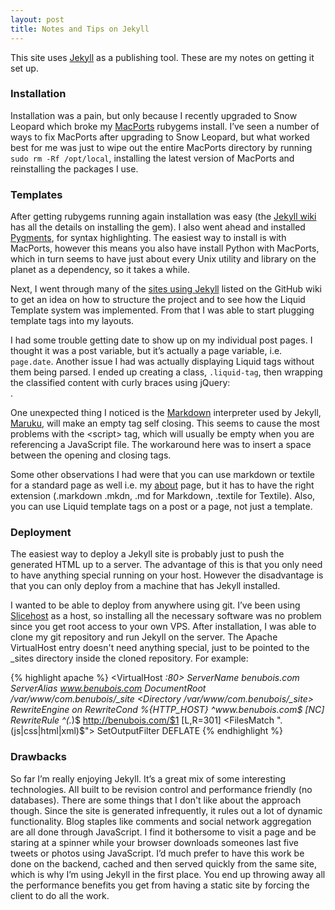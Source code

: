 ```yaml
---
layout: post
title: Notes and Tips on Jekyll
---
```


This site uses [Jekyll][jk] as a publishing tool. These are my notes on getting it set up.

[jk]: http://jekyllrb.com/

### Installation

Installation was a pain, but only because I recently upgraded to Snow Leopard which broke my [MacPorts][mp] rubygems install. I’ve seen a number of ways to fix MacPorts after upgrading to Snow Leopard, but what worked best for me was just to wipe out the entire MacPorts directory by running `sudo rm -Rf /opt/local`, installing the latest version of MacPorts and reinstalling the packages I use. 

[mp]: http://www.macports.org/

### Templates

After getting rubygems running again installation was easy (the [Jekyll wiki][jw] has all the details on installing the gem). I also went ahead and installed [Pygments][py], for syntax highlighting. The easiest way to install is with MacPorts, however this means you also have install Python with MacPorts, which in turn seems to have just about every Unix utility and library on the planet as a dependency, so it takes a while.  

[jw]: http://wiki.github.com/mojombo/jekyll/install
[py]: http://pygments.org/

Next, I went through many of the [sites using Jekyll][ie] listed on the GitHub wiki to get an idea on how to structure the project and to see how the Liquid Template system was implemented. From that I was able to start plugging template tags into my layouts. 

I had some trouble getting date to show up on my individual post pages. I thought it was a post variable, but it’s actually a page variable, i.e. <code class="liquid-tag">page.date</code>. Another issue I had was actually displaying Liquid tags without them being parsed. I ended up creating a class, <code>.liquid-tag</code>, then wrapping the classified content with curly braces using jQuery: <code id="liquid-ie"> </code>. 

One unexpected thing I noticed is the [Markdown][md] interpreter used by Jekyll, [Maruku][ma], will make an empty tag self closing. This seems to cause the most problems with the &lt;script&gt; tag, which will usually be empty when you are referencing a JavaScript file. The workaround here was to insert a space between the opening and closing tags.

[md]: http://daringfireball.net/projects/markdown/
[ma]: http://maruku.rubyforge.org/

Some other observations I had were that you can use markdown or textile for a standard page as well i.e. my [about][about] page, but it has to have the right extension (.markdown .mkdn, .md for Markdown, .textile for Textile). Also, you can use Liquid template tags on a post or a page, not just a template. 

[ie]: http://wiki.github.com/mojombo/jekyll/sites
[about]: /about.html

### Deployment

The easiest way to deploy a Jekyll site is probably just to push the generated HTML up to a server. The advantage of this is that you only need to have anything special running on your host. However the disadvantage is that you can only deploy from a machine that has Jekyll installed. 

I wanted to be able to deploy from anywhere using git. I’ve been using [Slicehost][sh] as a host, so installing all the necessary software was no problem since you get root access to your own VPS. After installation, I was able to clone my git repository and run Jekyll on the server.  The Apache VirtualHost entry doesn't need anything special, just to be pointed to the \_sites directory inside the cloned repository. For example: 

{% highlight apache %}
<VirtualHost *:80>
    ServerName benubois.com
    ServerAlias www.benubois.com
    DocumentRoot /var/www/com.benubois/_site
    <Directory /var/www/com.benubois/_site>
        RewriteEngine on
        RewriteCond %{HTTP_HOST} ^www\.benubois\.com$ [NC]
        RewriteRule ^(.*)$ http://benubois.com/$1 [L,R=301]
    </Directory>
    <FilesMatch "\.(js|css|html|xml)$">
        SetOutputFilter DEFLATE
    </FilesMatch>
</VirtualHost>
{% endhighlight %}

[sh]: http://slicehost.com

### Drawbacks

So far I’m really enjoying Jekyll. It’s a great mix of some interesting technologies. All built to be revision control and performance friendly (no databases). There are some things that I don't like about the approach though. Since the site is generated infrequently, it rules out a lot of dynamic functionality. Blog staples like comments and social network aggregation are all done through JavaScript. I find it bothersome to visit a page and be staring at a spinner while your browser downloads someones last five tweets or photos using JavaScript. I’d much prefer to have this work be done on the backend, cached and then served quickly from the same site, which is why I’m using Jekyll in the first place. You end up throwing away all the performance benefits you get from having a static site by forcing the client to do all the work.